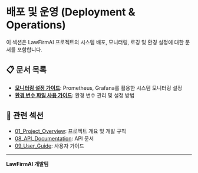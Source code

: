 # 배포 및 운영 (Deployment & Operations)

이 섹션은 LawFirmAI 프로젝트의 시스템 배포, 모니터링, 로깅 및 환경 설정에 대한 문서를 포함합니다.

## 📋 문서 목록

- **[모니터링 설정 가이드](monitoring_guide.md)**: Prometheus, Grafana를 활용한 시스템 모니터링 설정
- **[환경 변수 파일 사용 가이드](env_file_usage.md)**: 환경 변수 관리 및 설정 방법

## 🔗 관련 섹션

- [01_Project_Overview](../01_project_overview/README.md): 프로젝트 개요 및 개발 규칙
- [08_API_Documentation](../08_api_documentation/README.md): API 문서
- [09_User_Guide](../09_user_guide/README.md): 사용자 가이드

---

**LawFirmAI 개발팀**
